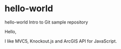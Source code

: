 # hello-world
hello-world Intro to Git sample repository

Hello,

I like MVC5, Knockout.js and ArcGIS API for JavaScript.

